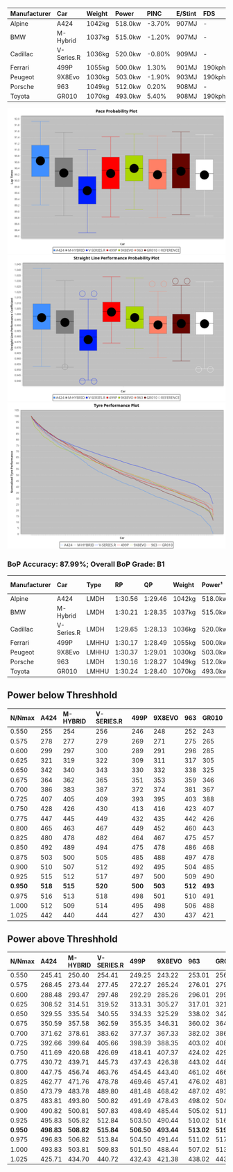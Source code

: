| Manufacturer | Car        | Weight | Power   | PINC   | E/Stint | FDS     |
|:-|:-|:-|:-|:-|:-|:-|
| Alpine       | A424       | 1042kg | 518.0kw | -3.70% | 907MJ   |    -    |
| BMW          | M-Hybrid   | 1037kg | 515.0kw | -1.20% | 907MJ   |    -    |
| Cadillac     | V-Series.R | 1036kg | 520.0kw | -0.80% | 909MJ   |    -    |
| Ferrari      | 499P       | 1055kg | 500.0kw | 1.30%  | 901MJ   | 190kph  |
| Peugeot      | 9X8Evo     | 1030kg | 503.0kw | -1.90% | 903MJ   | 190kph  |
| Porsche      | 963        | 1049kg | 512.0kw | 0.20%  | 908MJ   |    -    |
| Toyota       | GR010      | 1070kg | 493.0kw | 5.40%  | 908MJ   | 190kph  |

![PACECHART](./IMG/OFFICIAL.png)
![STRAIGHTLINEPERFORMANCECHART](./IMG/OFFICIAL_sp.png)
![TYREPERFORMANCECHART](./IMG/OFFICIAL_tw.png)

### BoP Accuracy: 87.99%; Overall BoP Grade: B1
| Manufacturer | Car        | Type  | RP      | QP      | Weight | Power¹  | Threshhold | PINC   | Power²   | E/Stint | AVG Vmax  | FDS     | RDLC | L/Stint | BOP-Grade | Model Accuracy | Model Points | Match%  | SimDiff |
|:-|:-|:-|:-|:-|:-|:-|:-|:-|:-|:-|:-|:-|:-|:-|:-|:-|:-|:-|:-|
| Alpine       | A424       | LMDH  | 1:30.56 | 1:29.46 | 1042kg | 518.0kw | 250.0kph   | -3.70% | 498.80kw |  907MJ  | 323.27kph |    -    | 1.01 | 40      | +B2       | 99.49%         | 1360         | 80.09%  | -0.36   |
| BMW          | M-Hybrid   | LMDH  | 1:30.21 | 1:28.35 | 1037kg | 515.0kw | 250.0kph   | -1.20% | 508.80kw |  907MJ  | 324.16kph |    -    | 1.02 | 40      | ~A1       | 98.62%         | 2363         | 100.00% | -0.09   |
| Cadillac     | V-Series.R | LMDH  | 1:29.65 | 1:28.13 | 1036kg | 520.0kw | 250.0kph   | -0.80% | 515.80kw |  909MJ  | 320.89kph |    -    | 1.02 | 40      | -C2       | 98.50%         | 4201         | 70.80%  | +0.24   |
| Ferrari      | 499P       | LMHHU | 1:30.17 | 1:28.49 | 1055kg | 500.0kw | 250.0kph   | 1.30%  | 506.50kw |  901MJ  | 323.16kph | 190kph  | 1.03 | 40      | ~A1       | 100.00%        | 4441         | 97.35%  | +0.28   |
| Peugeot      | 9X8Evo     | LMHHU | 1:30.37 | 1:29.01 | 1030kg | 503.0kw | 250.0kph   | -1.90% | 493.40kw |  903MJ  | 323.31kph | 190kph  | 1.02 | 40      | +C1       | 100.00%        | 808          | 77.11%  | +0.02   |
| Porsche      | 963        | LMDH  | 1:30.16 | 1:28.27 | 1049kg | 512.0kw | 250.0kph   | 0.20%  | 513.00kw |  908MJ  | 322.27kph |    -    | 1.01 | 40      | ~A1       | 99.87%         | 12613        | 97.70%  | +0.08   |
| Toyota       | GR010      | LMHHU | 1:30.24 | 1:28.40 | 1070kg | 493.0kw | 250.0kph   | 5.40%  | 519.60kw |  908MJ  | 320.89kph | 190kph  | 1.02 | 40      | +A2       | 99.73%         | 2956         | 92.85%  | -0.16   |

## Power below Threshhold
| N/Nmax    | A424    | M-HYBRID | V-SERIES.R | 499P    | 9X8EVO  | 963     | GR010   |
|:-|:-|:-|:-|:-|:-|:-|:-|
|  0.550    |  255    |  254     |  256       |  246    |  248    |  252    |  243    |
|  0.575    |  278    |  277     |  279       |  269    |  271    |  275    |  265    |
|  0.600    |  299    |  297     |  300       |  289    |  291    |  296    |  285    |
|  0.625    |  321    |  319     |  322       |  309    |  311    |  317    |  305    |
|  0.650    |  342    |  340     |  343       |  330    |  332    |  338    |  325    |
|  0.675    |  364    |  362     |  365       |  351    |  353    |  359    |  346    |
|  0.700    |  386    |  383     |  387       |  372    |  374    |  381    |  367    |
|  0.725    |  407    |  405     |  409       |  393    |  395    |  403    |  388    |
|  0.750    |  428    |  426     |  430       |  413    |  416    |  423    |  407    |
|  0.775    |  447    |  445     |  449       |  432    |  435    |  442    |  426    |
|  0.800    |  465    |  463     |  467       |  449    |  452    |  460    |  443    |
|  0.825    |  480    |  478     |  482       |  464    |  467    |  475    |  457    |
|  0.850    |  492    |  489     |  494       |  475    |  478    |  486    |  468    |
|  0.875    |  503    |  500     |  505       |  485    |  488    |  497    |  478    |
|  0.900    |  510    |  507     |  512       |  492    |  495    |  504    |  485    |
|  0.925    |  515    |  512     |  517       |  497    |  500    |  509    |  490    |
| **0.950** | **518** | **515**  | **520**    | **500** | **503** | **512** | **493** |
|  0.975    |  516    |  513     |  518       |  498    |  501    |  510    |  491    |
|  1.000    |  512    |  509     |  514       |  495    |  498    |  506    |  488    |
|  1.025    |  442    |  440     |  444       |  427    |  430    |  437    |  421    |

## Power above Threshhold
| N/Nmax    | A424       | M-HYBRID   | V-SERIES.R | 499P       | 9X8EVO     | 963        | GR010      |
|:-|:-|:-|:-|:-|:-|:-|:-|
|  0.550    |  245.41    |  250.40    |  254.41    |  249.25    |  243.22    |  253.01    |  256.31    |
|  0.575    |  268.45    |  273.44    |  277.45    |  272.27    |  265.24    |  276.01    |  279.33    |
|  0.600    |  288.48    |  293.47    |  297.48    |  292.29    |  285.26    |  296.01    |  299.36    |
|  0.625    |  308.52    |  314.51    |  319.52    |  313.31    |  305.27    |  317.01    |  321.38    |
|  0.650    |  329.55    |  335.54    |  340.55    |  334.33    |  325.29    |  338.02    |  342.41    |
|  0.675    |  350.59    |  357.58    |  362.59    |  355.35    |  346.31    |  360.02    |  364.44    |
|  0.700    |  371.62    |  378.61    |  383.62    |  377.37    |  367.33    |  382.02    |  386.46    |
|  0.725    |  392.66    |  399.64    |  405.66    |  398.39    |  388.35    |  403.02    |  408.49    |
|  0.750    |  411.69    |  420.68    |  426.69    |  418.41    |  407.37    |  424.02    |  429.51    |
|  0.775    |  430.72    |  439.71    |  445.73    |  437.43    |  426.38    |  443.02    |  448.54    |
|  0.800    |  447.75    |  456.74    |  463.76    |  454.45    |  443.40    |  461.02    |  466.56    |
|  0.825    |  462.77    |  471.76    |  478.78    |  469.46    |  457.41    |  476.02    |  481.58    |
|  0.850    |  473.79    |  483.78    |  489.80    |  481.48    |  468.42    |  487.02    |  493.59    |
|  0.875    |  483.81    |  493.80    |  500.82    |  491.49    |  478.43    |  498.02    |  504.60    |
|  0.900    |  490.82    |  500.81    |  507.83    |  498.49    |  485.44    |  505.02    |  511.61    |
|  0.925    |  495.83    |  505.82    |  512.84    |  503.50    |  490.44    |  510.02    |  516.62    |
| **0.950** | **498.83** | **508.82** | **515.84** | **506.50** | **493.44** | **513.02** | **519.62** |
|  0.975    |  496.83    |  506.82    |  513.84    |  504.50    |  491.44    |  511.02    |  517.62    |
|  1.000    |  493.83    |  503.81    |  509.83    |  501.50    |  488.44    |  507.02    |  513.61    |
|  1.025    |  425.71    |  434.70    |  440.72    |  432.43    |  421.38    |  438.02    |  443.53    |
